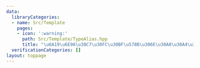 ```yaml
---
data:
  libraryCategories:
  - name: Src/Template
    pages:
    - icon: ':warning:'
      path: Src/Template/TypeAlias.hpp
      title: "\u6A19\u6E96\u30C7\u30FC\u30BF\u578B\u306E\u30A8\u30A4\u30EA\u30A2\u30B9"
  verificationCategories: []
layout: toppage
---
```

